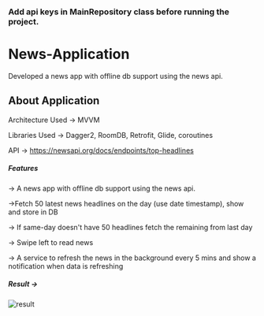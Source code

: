 ### Add api keys in MainRepository class before running the project.

# News-Application
 Developed a news app with offline db support using the news api.
 
## About Application
Architecture Used -> MVVM

Libraries Used -> Dagger2, RoomDB, Retrofit, Glide, coroutines

API -> https://newsapi.org/docs/endpoints/top-headlines 

##### Features
 -> A news app with offline db support using the news api.
 
 ->Fetch 50 latest news headlines on the day (use date timestamp), show and store in DB

 -> If same-day doesn't have 50 headlines fetch the remaining from last day
 
 -> Swipe left to read news
 
 -> A service to refresh the news in the background every 5 mins and show a notification when data is refreshing
 
 
##### Result ->

![result](https://user-images.githubusercontent.com/41892669/137454595-9220879d-ca0e-4b51-86b6-bc6e1fb67a5b.gif)






 

